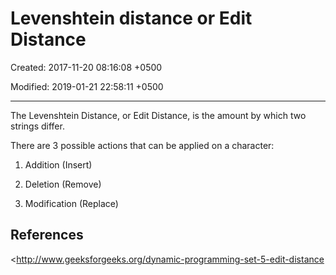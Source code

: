 # Levenshtein distance or Edit Distance

Created: 2017-11-20 08:16:08 +0500

Modified: 2019-01-21 22:58:11 +0500

---

The Levenshtein Distance, or Edit Distance, is the amount by which two strings differ.

There are 3 possible actions that can be applied on a character:

1.  Addition (Insert)

2.  Deletion (Remove)

3.  Modification (Replace)

## References

<http://www.geeksforgeeks.org/dynamic-programming-set-5-edit-distance
